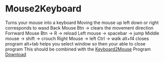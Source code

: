 # Mouse2Keyboard
 Turns your mouse into a keyboard
Moving the mouse up left down or right corresponds to wasd
Back Mouse Btn -> clears the movement direction
Forrward Mouse Btn -> R -> reload
Left mouse -> spacebar -> jump
Middle mouse -> shift -> crouch
Right Mouse -> left Ctrl -> walk
alt+f4 closes program
alt+tab helps you select window so then your able to close program
This should be combined with the [Keyboard2Mouse](https://www.google.com) Program
[Download](../../releases)
